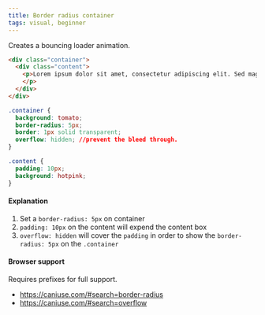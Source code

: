 ```yaml
---
title: Border radius container
tags: visual, beginner
---
```


Creates a bouncing loader animation.

```html
<div class="container">
  <div class="content">
    <p>Lorem ipsum dolor sit amet, consectetur adipiscing elit. Sed magna ipsum, suscipit in odio sit amet, feugiat dignissim tellus.
    </p>
  </div>
</div>
```

```css
.container {
  background: tomato;
  border-radius: 5px;
  border: 1px solid transparent;
  overflow: hidden; //prevent the bleed through.
}

.content {
  padding: 10px;
  background: hotpink;
}

```

#### Explanation

1. Set a `border-radius: 5px` on container 
2. `padding: 10px` on the content will expend the content box
3. `overflow: hidden` will cover the `padding` in order to show the `border-radius: 5px` on the `.container`

#### Browser support
Requires prefixes for full support.
- https://caniuse.com/#search=border-radius
- https://caniuse.com/#search=overflow
